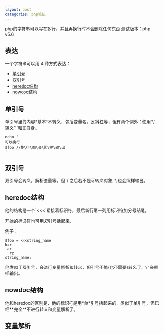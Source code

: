 ```yaml
---
layout: post
categories: php笔记
---
```


php的字符串可以写在多行，并且再换行时不会删除任何东西
测试版本：php v5.6  

## 表达

一个字符串可以用 4 种方式表达：

+ [单引号](#danyin)
+ [双引号](#shuangyin)
+ [heredoc结构](#heredoc)
+ [nowdoc结构](#nowdoc)

<h2 id='danyin'>单引号</h2>
单引号里的内容*基本*不转义，包括变量名，反斜杠等，但有两个例外：使用`\`转义`'`和其自身。

    echo '
    可以换行  
    $foo //整\行\都\会\照\样\输\出
    '

<h2 id='shuangyin'>双引号</h2>
双引号会转义，解析变量等。但`\`之后若不是可转义对象,`\`也会照样输出。  

<h2 id='heredoc'>heredoc结构</h2>
他的结构是一个`<<<`紧接着标识符，最后新行第一列用标识符加分号结尾。

开始的标识符也可用*双*引号括起来。

例子：

    $foo = <<<string_name
    bar
     ar
      rz
    string_name;

他类似于双引号，会进行变量解析和转义，但引号不能(也不需要)转义了，`\"`会照样输出。

<h2 id='nowdoc'>nowdoc结构</h2>
他和heredoc的区别是，他的标识符是用*单*引号括起来的，类似于单引号，但已经**完全**不进行转义和变量解析了。

## 变量解析
